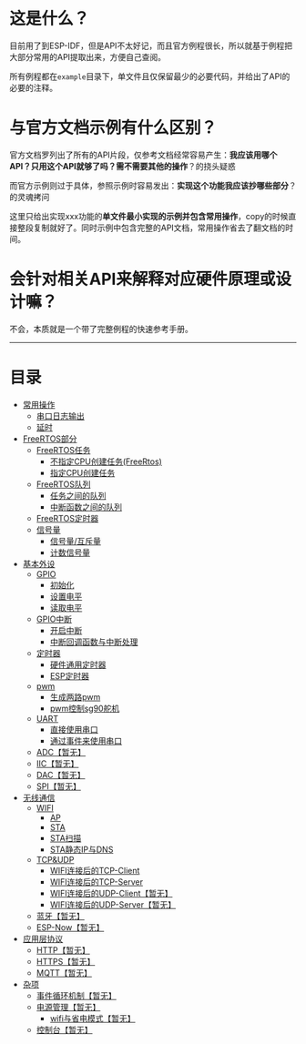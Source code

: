 # 这是什么？

目前用了到ESP-IDF，但是API不太好记，而且官方例程很长，所以就基于例程把大部分常用的API提取出来，方便自己查阅。

所有例程都在`example`目录下，单文件且仅保留最少的必要代码，并给出了API的必要的注释。

# 与官方文档示例有什么区别？

官方文档罗列出了所有的API片段，仅参考文档经常容易产生：**我应该用哪个API？只用这个API就够了吗？需不需要其他的操作**？的挠头疑惑

而官方示例则过于具体，参照示例时容易发出：**实现这个功能我应该抄哪些部分**？的灵魂拷问

这里只给出实现xxx功能的**单文件最小实现的示例并包含常用操作**，copy的时候直接整段复制就好了。同时示例中包含完整的API文档，常用操作省去了翻文档的时间。

# 会针对相关API来解释对应硬件原理或设计嘛？

不会，本质就是一个带了完整例程的快速参考手册。

---

# 目录


* [常用操作](./Reference.md#常用操作)
  * [串口日志输出](./Reference.md#串口日志输出)
  * [延时](./Reference.md#延时)
* [FreeRTOS部分](./Reference.md#freertos部分)
  * [FreeRTOS任务](./Reference.md#freertos任务)
    * [不指定CPU创建任务(FreeRtos)](./Reference.md#不指定cpu创建任务freertos)
    * [指定CPU创建任务](./Reference.md#指定cpu创建任务)
  * [FreeRTOS队列](./Reference.md#freertos队列)
    * [任务之间的队列](./Reference.md#任务之间的队列)
    * [中断函数之间的队列](./Reference.md#中断函数之间的队列)
  * [FreeRTOS定时器](./Reference.md#freertos定时器)
  * [信号量](./Reference.md#信号量)
    * [信号量/互斥量](./Reference.md#信号量互斥量)
    * [计数信号量](./Reference.md#计数信号量)
* [基本外设](./Reference.md#基本外设)
  * [GPIO](./Reference.md#gpio)
    * [初始化](./Reference.md#初始化)
    * [设置电平](./Reference.md#设置电平)
    * [读取电平](./Reference.md#读取电平)
  * [GPIO中断](./Reference.md#gpio中断)
    * [开启中断](./Reference.md#开启中断)
    * [中断回调函数与中断处理](./Reference.md#中断回调函数与中断处理)
  * [定时器](./Reference.md#定时器)
    * [硬件通用定时器](./Reference.md#硬件通用定时器)
    * [ESP定时器](./Reference.md#esp定时器)
  * [pwm](./Reference.md#pwm)
    * [生成两路pwm](./Reference.md#生成两路pwm)
    * [pwm控制sg90舵机](./Reference.md#pwm控制sg90舵机)
  * [UART](./Reference.md#uart)
    * [直接使用串口](./Reference.md#直接使用串口)
    * [通过事件来使用串口](./Reference.md#通过事件来使用串口)
  * [ADC【暂无】](./Reference.md#adc【暂无】)
  * [IIC【暂无】](./Reference.md#iic【暂无】)
  * [DAC【暂无】](./Reference.md#dac【暂无】)
  * [SPI【暂无】](./Reference.md#spi【暂无】)
* [无线通信](./Reference.md#无线通信)
  * [WIFI](./Reference.md#wifi)
    * [AP](./Reference.md#ap)
    * [STA](./Reference.md#sta)
    * [STA扫描](./Reference.md#sta扫描)
    * [STA静态IP与DNS](./Reference.md#sta静态ip与dns)
  * [TCP&UDP](./Reference.md#tcp&udp)
    * [WIFI连接后的TCP-Client](./Reference.md#wifi连接后的tcp-client)
    * [WIFI连接后的TCP-Server](./Reference.md#wifi连接后的tcp-server)
    * [WIFI连接后的UDP-Client【暂无】](./Reference.md#wifi连接后的udp-client【暂无】)
    * [WIFI连接后的UDP-Server【暂无】](./Reference.md#wifi连接后的udp-server【暂无】)
  * [蓝牙【暂无】](./Reference.md#蓝牙【暂无】)
  * [ESP-Now【暂无】](./Reference.md#esp-now【暂无】)
* [应用层协议](./Reference.md#应用层协议)
  * [HTTP【暂无】](./Reference.md#http【暂无】)
  * [HTTPS【暂无】](./Reference.md#https【暂无】)
  * [MQTT【暂无】](./Reference.md#mqtt【暂无】)
* [杂项](./Reference.md#杂项)
  * [事件循环机制【暂无】](./Reference.md#事件循环机制【暂无】)
  * [电源管理【暂无】](./Reference.md#电源管理【暂无】)
    * [wifi与省电模式【暂无】](./Reference.md#wifi与省电模式【暂无】)
  * [控制台【暂无】](./Reference.md#控制台【暂无】)
